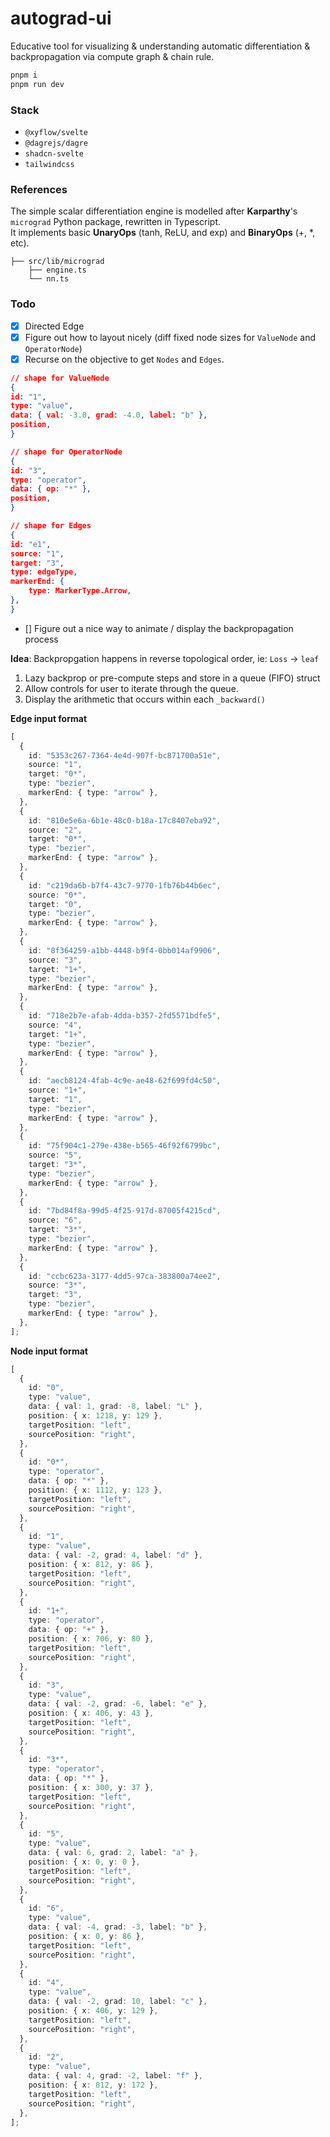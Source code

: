 # autograd-ui

Educative tool for visualizing & understanding automatic differentiation & backpropagation via compute graph & chain rule.

```bash
pnpm i
pnpm run dev
```

### Stack

- `@xyflow/svelte`
- `@dagrejs/dagre`
- `shadcn-svelte`
- `tailwindcss`

### References

The simple scalar differentiation engine is modelled after **Karparthy**'s `micrograd` Python package, rewritten in Typescript.  
It implements basic **UnaryOps** ($\text{tanh}$, $\text{ReLU}$, and $\text{exp}$) and **BinaryOps** ($+$, $*$, etc).

```
├── src/lib/micrograd
    ├── engine.ts
    └── nn.ts
```

### Todo

- [x] Directed Edge
- [x] Figure out how to layout nicely (diff fixed node sizes for `ValueNode` and `OperatorNode`)
- [x] Recurse on the objective to get `Nodes` and `Edges`.

```json
// shape for ValueNode
{
id: "1",
type: "value",
data: { val: -3.0, grad: -4.0, label: "b" },
position,
}

// shape for OperatorNode
{
id: "3",
type: "operator",
data: { op: "*" },
position,
}

// shape for Edges
{
id: "e1",
source: "1",
target: "3",
type: edgeType,
markerEnd: {
    type: MarkerType.Arrow,
},
}
```

- [] Figure out a nice way to animate / display the backpropagation process

**Idea**:
Backpropgation happens in reverse topological order, ie: `Loss` -> `leaf`

1. Lazy backprop or pre-compute steps and store in a queue (FIFO) struct
2. Allow controls for user to iterate through the queue.
3. Display the arithmetic that occurs within each `_backward()`

**Edge input format**

```ts
[
  {
    id: "5353c267-7364-4e4d-907f-bc871700a51e",
    source: "1",
    target: "0*",
    type: "bezier",
    markerEnd: { type: "arrow" },
  },
  {
    id: "810e5e6a-6b1e-48c0-b18a-17c8407eba92",
    source: "2",
    target: "0*",
    type: "bezier",
    markerEnd: { type: "arrow" },
  },
  {
    id: "c219da6b-b7f4-43c7-9770-1fb76b44b6ec",
    source: "0*",
    target: "0",
    type: "bezier",
    markerEnd: { type: "arrow" },
  },
  {
    id: "8f364259-a1bb-4448-b9f4-0bb014af9906",
    source: "3",
    target: "1+",
    type: "bezier",
    markerEnd: { type: "arrow" },
  },
  {
    id: "718e2b7e-afab-4dda-b357-2fd5571bdfe5",
    source: "4",
    target: "1+",
    type: "bezier",
    markerEnd: { type: "arrow" },
  },
  {
    id: "aecb8124-4fab-4c9e-ae48-62f699fd4c50",
    source: "1+",
    target: "1",
    type: "bezier",
    markerEnd: { type: "arrow" },
  },
  {
    id: "75f904c1-279e-438e-b565-46f92f6799bc",
    source: "5",
    target: "3*",
    type: "bezier",
    markerEnd: { type: "arrow" },
  },
  {
    id: "7bd84f8a-99d5-4f25-917d-87005f4215cd",
    source: "6",
    target: "3*",
    type: "bezier",
    markerEnd: { type: "arrow" },
  },
  {
    id: "ccbc623a-3177-4dd5-97ca-383800a74ee2",
    source: "3*",
    target: "3",
    type: "bezier",
    markerEnd: { type: "arrow" },
  },
];
```

**Node input format**

```ts
[
  {
    id: "0",
    type: "value",
    data: { val: 1, grad: -8, label: "L" },
    position: { x: 1218, y: 129 },
    targetPosition: "left",
    sourcePosition: "right",
  },
  {
    id: "0*",
    type: "operator",
    data: { op: "*" },
    position: { x: 1112, y: 123 },
    targetPosition: "left",
    sourcePosition: "right",
  },
  {
    id: "1",
    type: "value",
    data: { val: -2, grad: 4, label: "d" },
    position: { x: 812, y: 86 },
    targetPosition: "left",
    sourcePosition: "right",
  },
  {
    id: "1+",
    type: "operator",
    data: { op: "+" },
    position: { x: 706, y: 80 },
    targetPosition: "left",
    sourcePosition: "right",
  },
  {
    id: "3",
    type: "value",
    data: { val: -2, grad: -6, label: "e" },
    position: { x: 406, y: 43 },
    targetPosition: "left",
    sourcePosition: "right",
  },
  {
    id: "3*",
    type: "operator",
    data: { op: "*" },
    position: { x: 300, y: 37 },
    targetPosition: "left",
    sourcePosition: "right",
  },
  {
    id: "5",
    type: "value",
    data: { val: 6, grad: 2, label: "a" },
    position: { x: 0, y: 0 },
    targetPosition: "left",
    sourcePosition: "right",
  },
  {
    id: "6",
    type: "value",
    data: { val: -4, grad: -3, label: "b" },
    position: { x: 0, y: 86 },
    targetPosition: "left",
    sourcePosition: "right",
  },
  {
    id: "4",
    type: "value",
    data: { val: -2, grad: 10, label: "c" },
    position: { x: 406, y: 129 },
    targetPosition: "left",
    sourcePosition: "right",
  },
  {
    id: "2",
    type: "value",
    data: { val: 4, grad: -2, label: "f" },
    position: { x: 812, y: 172 },
    targetPosition: "left",
    sourcePosition: "right",
  },
];
```
